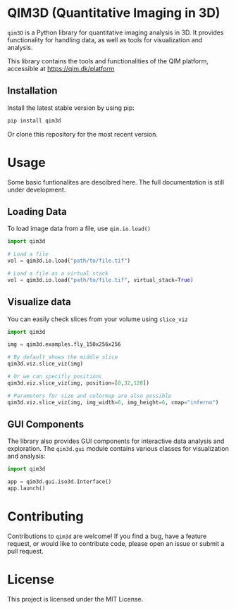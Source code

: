 # QIM3D (Quantitative Imaging in 3D)

`qim3D` is a Python library for quantitative imaging analysis in 3D. It provides functionality for handling data, as well as tools for visualization and analysis.

This library contains the tools and functionalities of the QIM platform, accessible at https://qim.dk/platform

## Installation

Install the latest stable version by using pip:

```bash
pip install qim3d
```

Or clone this repository for the most recent version.


# Usage
Some basic funtionalites are descibred here. The full documentation is still under development.

## Loading Data
To load image data from a file, use `qim.io.load()`

```python
import qim3d

# Load a file
vol = qim3d.io.load("path/to/file.tif")

# Load a file as a virtual stack
vol = qim3d.io.load("path/to/file.tif", virtual_stack=True)
```

## Visualize data
You can easily check slices from your volume using `slice_viz`

```python
import qim3d

img = qim3d.examples.fly_150x256x256

# By default shows the middle slice
qim3d.viz.slice_viz(img)

# Or we can specifly positions
qim3d.viz.slice_viz(img, position=[0,32,128])

# Parameters for size and colormap are also possible
qim3d.viz.slice_viz(img, img_width=6, img_height=6, cmap="inferno")

```


## GUI Components
The library also provides GUI components for interactive data analysis and exploration. 
The `qim3d.gui` module contains various classes for visualization and analysis:

```python
import qim3d

app = qim3d.gui.iso3d.Interface()
app.launch()
```

# Contributing
Contributions to `qim3d` are welcome! If you find a bug, have a feature request, or would like to contribute code, please open an issue or submit a pull request.

# License
This project is licensed under the MIT License.